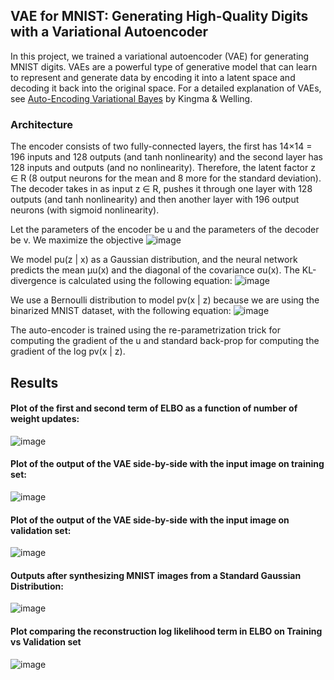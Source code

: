 ## VAE for MNIST: Generating High-Quality Digits with a Variational Autoencoder
In this project, we trained a variational autoencoder (VAE) for generating MNIST digits. VAEs are a powerful type of generative model that can learn to represent and generate data by encoding it into a latent space and decoding it back into the original space. For a detailed explanation of VAEs, see [Auto-Encoding Variational Bayes](https://arxiv.org/abs/1312.6114) by Kingma & Welling.

### Architecture 
The encoder consists of two fully-connected layers, the first has 14×14 = 196 inputs and 128 outputs (and tanh nonlinearity) and the second layer has 128 inputs and outputs (and no nonlinearity). Therefore, the latent factor z ∈ R (8 output neurons for the mean and 8 more for the standard deviation). The decoder takes in as input z ∈ R, pushes it through one layer with 128 outputs (and tanh nonlinearity) and then another layer with 196 output neurons (with sigmoid nonlinearity).

Let the parameters of the encoder be u and the parameters of the decoder be v. We maximize the objective
![image](https://user-images.githubusercontent.com/38180831/205464260-d2b5d371-5418-44ee-8a78-85890174bacb.png)

We model pu(z | x) as a Gaussian distribution, and the neural network predicts the mean µu(x) and the diagonal of the covariance σu(x). The KL-divergence is calculated using the following equation:
 ![image](https://user-images.githubusercontent.com/38180831/205464297-1ddc9aea-b133-4ff2-a5da-be4fc979cee5.png)

We use a Bernoulli distribution to model pv(x | z) because we are using the binarized MNIST dataset, with the following equation:
![image](https://user-images.githubusercontent.com/38180831/205464311-14ece9e1-a9c5-439d-a167-31de1c233ef6.png)

The auto-encoder is trained using the re-parametrization trick for computing the gradient of the u and standard back-prop for computing the gradient of the log pv(x | z).

## Results
#### Plot of the first and second term of ELBO as a function of number of weight updates:
![image](https://user-images.githubusercontent.com/38180831/205464385-f68cada1-7f76-48e3-b7df-e4ae4da4a6b8.png)

#### Plot of the output of the VAE side-by-side with the input image on training set:
![image](https://user-images.githubusercontent.com/38180831/205464432-b13e9801-5806-4a0c-9aff-12cc11a501bd.png)

#### Plot of the output of the VAE side-by-side with the input image on validation set:
![image](https://user-images.githubusercontent.com/38180831/205464457-7b27cc52-7dba-4325-84e5-c23efecc8005.png)

#### Outputs after synthesizing MNIST images from a Standard Gaussian Distribution:
![image](https://user-images.githubusercontent.com/38180831/205464494-c42ff4db-efe3-4e4f-bdcb-6e7bde77f081.png)

#### Plot comparing the reconstruction log likelihood term in ELBO on Training vs Validation set
![image](https://user-images.githubusercontent.com/38180831/205464515-01b07b52-efdb-452b-80a6-ce9965e8eac9.png)
